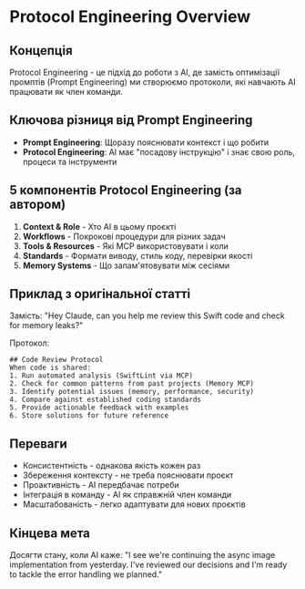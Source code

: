 # Protocol Engineering Overview

## Концепція
Protocol Engineering - це підхід до роботи з AI, де замість оптимізації промптів (Prompt Engineering) ми створюємо протоколи, які навчають AI працювати як член команди.

## Ключова різниця від Prompt Engineering
- **Prompt Engineering**: Щоразу пояснювати контекст і що робити
- **Protocol Engineering**: AI має "посадову інструкцію" і знає свою роль, процеси та інструменти

## 5 компонентів Protocol Engineering (за автором)
1. **Context & Role** - Хто AI в цьому проєкті
2. **Workflows** - Покрокові процедури для різних задач
3. **Tools & Resources** - Які MCP використовувати і коли
4. **Standards** - Формати виводу, стиль коду, перевірки якості
5. **Memory Systems** - Що запам'ятовувати між сесіями

## Приклад з оригінальної статті
Замість: "Hey Claude, can you help me review this Swift code and check for memory leaks?"

Протокол:
```
## Code Review Protocol
When code is shared:
1. Run automated analysis (SwiftLint via MCP)
2. Check for common patterns from past projects (Memory MCP)
3. Identify potential issues (memory, performance, security)
4. Compare against established coding standards
5. Provide actionable feedback with examples
6. Store solutions for future reference
```

## Переваги
- Консистентність - однакова якість кожен раз
- Збереження контексту - не треба пояснювати проєкт
- Проактивність - AI передбачає потреби
- Інтеграція в команду - AI як справжній член команди
- Масштабованість - легко адаптувати для нових проєктів

## Кінцева мета
Досягти стану, коли AI каже: "I see we're continuing the async image implementation from yesterday. I've reviewed our decisions and I'm ready to tackle the error handling we planned."